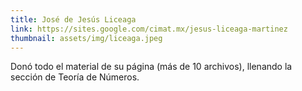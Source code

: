 ```yaml
---
title: José de Jesús Liceaga
link: https://sites.google.com/cimat.mx/jesus-liceaga-martinez
thumbnail: assets/img/liceaga.jpeg
---
```

Donó todo el material de su página (más de 10 archivos), llenando la sección de Teoría de Números.